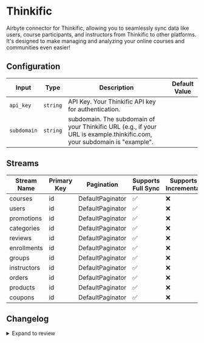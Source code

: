 # Thinkific
Airbyte connector for Thinkific, allowing you to seamlessly sync data like users, course participants, and instructors from Thinkific to other platforms. It's designed to make managing and analyzing your online courses and communities even easier!

## Configuration

| Input | Type | Description | Default Value |
|-------|------|-------------|---------------|
| `api_key` | `string` | API Key. Your Thinkific API key for authentication. |  |
| `subdomain` | `string` | subdomain. The subdomain of your Thinkific URL (e.g., if your URL is example.thinkific.com, your subdomain is "example". |  |

## Streams
| Stream Name | Primary Key | Pagination | Supports Full Sync | Supports Incremental |
|-------------|-------------|------------|---------------------|----------------------|
| courses | id | DefaultPaginator | ✅ |  ❌  |
| users | id | DefaultPaginator | ✅ |  ❌  |
| promotions | id | DefaultPaginator | ✅ |  ❌  |
| categories | id | DefaultPaginator | ✅ |  ❌  |
| reviews | id | DefaultPaginator | ✅ |  ❌  |
| enrollments | id | DefaultPaginator | ✅ |  ❌  |
| groups | id | DefaultPaginator | ✅ |  ❌  |
| instructors | id | DefaultPaginator | ✅ |  ❌  |
| orders | id | DefaultPaginator | ✅ |  ❌  |
| products | id | DefaultPaginator | ✅ |  ❌  |
| coupons | id | DefaultPaginator | ✅ |  ❌  |

## Changelog

<details>
  <summary>Expand to review</summary>

| Version          | Date              | Pull Request | Subject        |
|------------------|-------------------|--------------|----------------|
| 0.0.12 | 2025-02-08 | [53580](https://github.com/airbytehq/airbyte/pull/53580) | Update dependencies |
| 0.0.11 | 2025-02-01 | [53038](https://github.com/airbytehq/airbyte/pull/53038) | Update dependencies |
| 0.0.10 | 2025-01-25 | [52416](https://github.com/airbytehq/airbyte/pull/52416) | Update dependencies |
| 0.0.9 | 2025-01-18 | [51962](https://github.com/airbytehq/airbyte/pull/51962) | Update dependencies |
| 0.0.8 | 2025-01-11 | [51452](https://github.com/airbytehq/airbyte/pull/51452) | Update dependencies |
| 0.0.7 | 2024-12-28 | [50799](https://github.com/airbytehq/airbyte/pull/50799) | Update dependencies |
| 0.0.6 | 2024-12-21 | [50338](https://github.com/airbytehq/airbyte/pull/50338) | Update dependencies |
| 0.0.5 | 2024-12-14 | [49798](https://github.com/airbytehq/airbyte/pull/49798) | Update dependencies |
| 0.0.4 | 2024-12-12 | [49377](https://github.com/airbytehq/airbyte/pull/49377) | Update dependencies |
| 0.0.3 | 2024-11-04 | [48142](https://github.com/airbytehq/airbyte/pull/48142) | Update dependencies |
| 0.0.2 | 2024-10-29 | [47525](https://github.com/airbytehq/airbyte/pull/47525) | Update dependencies |
| 0.0.1 | 2024-10-07 | | Initial release by [@parthiv11](https://github.com/parthiv11) via Connector Builder |

</details>
